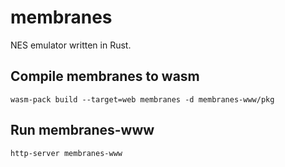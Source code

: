 # membranes
NES emulator written in Rust.

## Compile membranes to wasm
```
wasm-pack build --target=web membranes -d membranes-www/pkg
```

## Run membranes-www
```
http-server membranes-www
```

